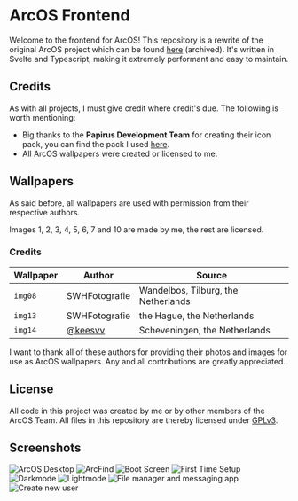 # ArcOS Frontend

Welcome to the frontend for ArcOS! This repository is a rewrite of the original ArcOS project which can be found [here](https://github.com/IzK-ArcOS/ArcOS-Environment) (archived). It's written in Svelte and Typescript, making it extremely performant and easy to maintain.

## Credits

As with all projects, I must give credit where credit's due. The following is worth mentioning:

- Big thanks to the **Papirus Development Team** for creating their icon pack, you can find the pack I used [here](https://github.com/PapirusDevelopmentTeam/papirus-icon-theme).
- All ArcOS wallpapers were created or licensed to me.

## Wallpapers

As said before, all wallpapers are used with permission from their respective authors.

Images 1, 2, 3, 4, 5, 6, 7 and 10 are made by me, the rest are licensed.

### Credits

| Wallpaper | Author                               | Source                              |
| --------- | ------------------------------------ | ----------------------------------- |
| `img08`   | SWHFotografie                        | Wandelbos, Tilburg, the Netherlands |
| `img13`   | SWHFotografie                        | the Hague, the Netherlands          |
| `img14`   | [@keesvv](https://github.com/keesvv) | Scheveningen, the Netherlands       |

I want to thank all of these authors for providing their photos and images for use as ArcOS wallpapers. Any and all contributions are greatly appreciated.

## License

All code in this project was created by me or by other members of the ArcOS Team. All files in this repository are thereby licensed under [GPLv3](./LICENSE).

## Screenshots

![ArcOS Desktop](https://user-images.githubusercontent.com/76709090/223267524-aca68c8f-dcd2-4e27-99b7-8d6442ba2fc3.png)
![ArcFind](https://user-images.githubusercontent.com/76709090/223268177-4ef2be20-8f40-4401-9fd5-841f1236c827.png)
![Boot Screen](https://user-images.githubusercontent.com/76709090/223268411-da2675e1-03ec-4e34-b3cc-e14e02a29402.png)
![First Time Setup](https://user-images.githubusercontent.com/76709090/223268591-4b1ec5f8-9277-4f36-82d9-0051adbf7931.png)
![Darkmode](https://user-images.githubusercontent.com/76709090/223270165-513f63ad-0eec-4c66-a3dc-e353d057dddd.png)
![Lightmode](https://user-images.githubusercontent.com/76709090/223270414-c3f137a6-7feb-43e0-a556-9051098c01b9.png)
![File manager and messaging app](https://user-images.githubusercontent.com/76709090/223271853-cb539319-fb3b-479b-a4aa-c62ecd3d737e.png)
![Create new user](https://user-images.githubusercontent.com/76709090/223274923-8cde40bf-7960-4940-b917-cc42538efaff.png)
